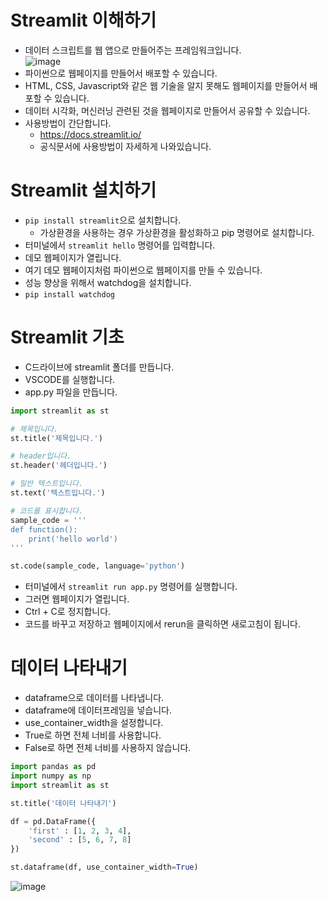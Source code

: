 # Streamlit 이해하기
* 데이터 스크립트를 웹 앱으로 만들어주는 프레임워크입니다.   
![image](https://github.com/jerrytohub/python-ai/assets/127598703/819d6789-0d8d-4f02-8840-e7131bcfe8a4)
* 파이썬으로 웹페이지를 만들어서 배포할 수 있습니다.
* HTML, CSS, Javascript와 같은 웹 기술을 알지 못해도 웹페이지를 만들어서 배포할 수 있습니다.
* 데이터 시각화, 머신러닝 관련된 것을 웹페이지로 만들어서 공유할 수 있습니다.
* 사용방법이 간단합니다.
  * https://docs.streamlit.io/
  * 공식문서에 사용방법이 자세하게 나와있습니다.
 
# Streamlit 설치하기
* ```pip install streamlit```으로 설치합니다.
  * 가상환경을 사용하는 경우 가상환경을 활성화하고 pip 명령어로 설치합니다.
* 터미널에서 ```streamlit hello``` 명령어를 입력합니다.
 * 데모 웹페이지가 열립니다.
 * 여기 데모 웹페이지처럼 파이썬으로 웹페이지를 만들 수 있습니다.
* 성능 향상을 위해서 watchdog을 설치합니다.
 * ```pip install watchdog```

# Streamlit 기초
* C드라이브에 streamlit 폴더를 만듭니다.
* VSCODE를 실행합니다.
* app.py 파일을 만듭니다.
```python
import streamlit as st

# 제목입니다.
st.title('제목입니다.')

# header입니다.
st.header('헤더입니다.')

# 일반 텍스트입니다.
st.text('텍스트입니다.')

# 코드를 표시합니다.
sample_code = '''
def function():
    print('hello world')
'''

st.code(sample_code, language='python')
```
* 터미널에서 ```streamlit run app.py``` 명령어를 실행합니다.
 * 그러면 웹페이지가 열립니다.
 * Ctrl + C로 정지합니다.
* 코드를 바꾸고 저장하고 웹페이지에서 rerun을 클릭하면 새로고침이 됩니다.

# 데이터 나타내기
* dataframe으로 데이터를 나타냅니다.
 * dataframe에 데이터프레임을 넣습니다.
 * use_container_width을 설정합니다.
  * True로 하면 전체 너비를 사용합니다.
  * False로 하면 전체 너비를 사용하지 않습니다.
```python
import pandas as pd
import numpy as np
import streamlit as st

st.title('데이터 나타내기')

df = pd.DataFrame({
    'first' : [1, 2, 3, 4],
    'second' : [5, 6, 7, 8]
})

st.dataframe(df, use_container_width=True)
```
![image](https://github.com/jerrytohub/python-ai/assets/127598703/93b39b0a-b263-468d-b68b-c4ec09967dfe)


